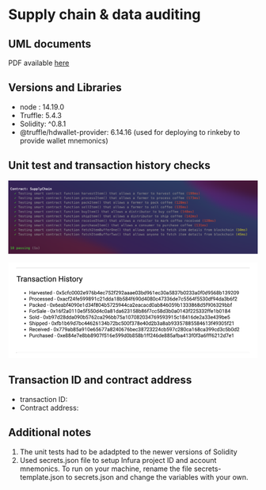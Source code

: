 # Supply chain & data auditing

## UML documents
PDF available [here](./docs/images/Udacity_Supplychain_testing.png)

## Versions and Libraries
- node : 14.19.0
- Truffle: 5.4.3
- Solidity: ^0.8.1
- @truffle/hdwallet-provider: 6.14.16 (used for deploying to rinkeby to provide wallet mnemonics)

## Unit test and transaction history checks
![Unit test](./docs/images/Udacity_Supplychain_testing.png)

![Transaction history](./docs/images/transactionhistory.png)

## Transaction ID and contract address
- transaction ID:
- Contract address: 

## Additional notes
1. The unit tests had to be adadpted to the newer versions of Solidity
2. Used secrets.json file to setup Infura project ID and account mnemonics.
To run on your machine, rename the file secrets-template.json to secrets.json and change the variables with your own.
